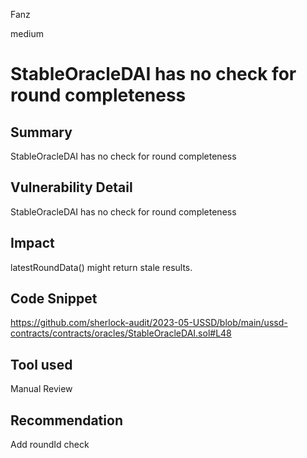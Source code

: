Fanz

medium

# StableOracleDAI has no check for round completeness

## Summary
StableOracleDAI has no check for round completeness

## Vulnerability Detail
StableOracleDAI has no check for round completeness

## Impact
latestRoundData() might return stale results.

## Code Snippet
https://github.com/sherlock-audit/2023-05-USSD/blob/main/ussd-contracts/contracts/oracles/StableOracleDAI.sol#L48

## Tool used

Manual Review

## Recommendation
Add roundId check